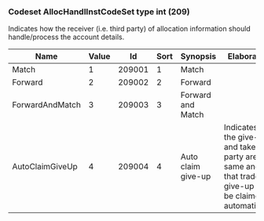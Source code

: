 ### Codeset AllocHandlInstCodeSet type int (209)

Indicates how the receiver (i.e. third party) of allocation information should handle/process the account details.

| Name            | Value | Id     | Sort | Synopsis           | Elaboration                                                                                                      |
|-----------------|-------|--------|------|--------------------|------------------------------------------------------------------------------------------------------------------|
| Match           | 1     | 209001 | 1    | Match              |                                                                                                                  |
| Forward         | 2     | 209002 | 2    | Forward            |                                                                                                                  |
| ForwardAndMatch | 3     | 209003 | 3    | Forward and Match  |                                                                                                                  |
| AutoClaimGiveUp | 4     | 209004 | 4    | Auto claim give-up | Indicates that the give-up and take-up party are the same and that trade give-up is to be claimed automatically. |

